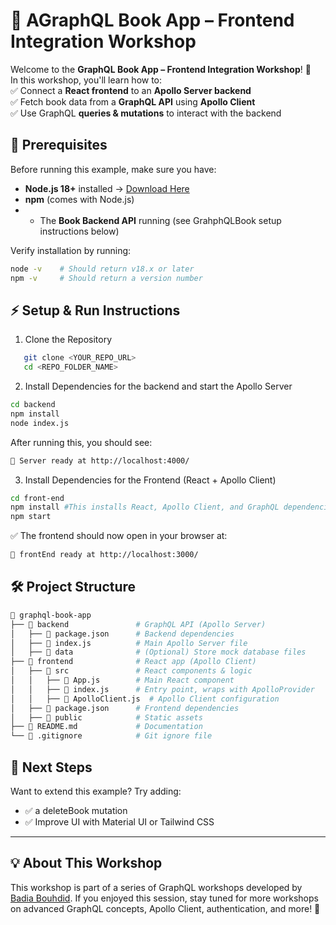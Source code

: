 # 🚀 AGraphQL Book App – Frontend Integration Workshop

Welcome to the **GraphQL Book App – Frontend Integration Workshop**! 🎉  
In this workshop, you'll learn how to:  
✅ Connect a **React frontend** to an **Apollo Server backend**  
✅ Fetch book data from a **GraphQL API** using **Apollo Client**  
✅ Use GraphQL **queries & mutations** to interact with the backend
## 📌 Prerequisites
Before running this example, make sure you have:
- **Node.js 18+** installed → [Download Here](https://nodejs.org/)
- **npm** (comes with Node.js)
- - The **Book Backend API** running (see GrahphQLBook setup instructions below)

Verify installation by running:
```bash
node -v    # Should return v18.x or later
npm -v     # Should return a version number
```
## ⚡ Setup & Run Instructions
1. Clone the Repository
```bash
   git clone <YOUR_REPO_URL>
   cd <REPO_FOLDER_NAME>
```
2. Install Dependencies for the backend and start the Apollo Server
```bash
cd backend
npm install
node index.js
```
After running this, you should see:
```bash
🚀 Server ready at http://localhost:4000/
```
3.  Install Dependencies for the Frontend  (React + Apollo Client)
```bash
cd front-end
npm install #This installs React, Apollo Client, and GraphQL dependencies.
npm start 
```
✅ The frontend should now open in your browser at:
```bash
🚀 frontEnd ready at http://localhost:3000/
```
## 🛠 Project Structure
```bash
📂 graphql-book-app
├── 📂 backend               # GraphQL API (Apollo Server)
│   ├── 📄 package.json      # Backend dependencies
│   ├── 📄 index.js          # Main Apollo Server file
│   ├── 📂 data              # (Optional) Store mock database files
├── 📂 frontend              # React app (Apollo Client)
│   ├── 📂 src               # React components & logic
│   │   ├── 📄 App.js        # Main React component
│   │   ├── 📄 index.js      # Entry point, wraps with ApolloProvider
│   │   ├── 📄 ApolloClient.js  # Apollo Client configuration
│   ├── 📄 package.json      # Frontend dependencies
│   ├── 📂 public            # Static assets
├── 📄 README.md             # Documentation
└── 📄 .gitignore            # Git ignore file

```
## 🎯 Next Steps
Want to extend this example? Try adding:
* ✅ a deleteBook mutation
* ✅ Improve UI with Material UI or Tailwind CSS
--------------------
## 💡 About This Workshop
This workshop is part of a series of GraphQL workshops developed by [Badia Bouhdid](https://tn.linkedin.com/in/badiabouhdid). If you enjoyed this session, stay tuned for more workshops on advanced GraphQL concepts, Apollo Client, authentication, and more! 🚀
